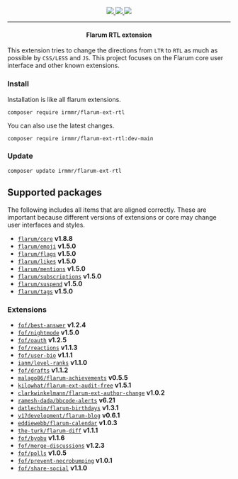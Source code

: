 <p align="center">
    <a href="https://packagist.org/packages/irmmr/flarum-ext-rtl" target="_blank">
        <img src="https://img.shields.io/packagist/v/irmmr/flarum-ext-rtl?style=flat-square">
    </a>
    <a href="https://github.com/flarum/core" target="_blank">
        <img src="https://img.shields.io/badge/flarum%2Fcore-%5Ev1.1.1-blue?style=flat-square">
    </a>
    <img src="https://iili.io/7jvWrb.png">
</p>
<hr>

<center><h4>Flarum RTL extension</h4></center>

This extension tries to change the directions from `LTR` to `RTL` as much as possible by `CSS/LESS` and `JS`.
This project focuses on the Flarum core user interface and other known extensions.

### Install

Installation is like all flarum extensions.

```
composer require irmmr/flarum-ext-rtl
```

You can also use the latest changes.

```
composer require irmmr/flarum-ext-rtl:dev-main
```

### Update

```
composer update irmmr/flarum-ext-rtl
```

## Supported packages

The following includes all items that are aligned correctly. These are important because different versions of extensions or core may change user interfaces and styles.

- [`flarum/core`](https://github.com/flarum/core) **v1.8.8**
- [`flarum/emoji`](https://github.com/flarum/emoji) **v1.5.0**
- [`flarum/flags`](https://github.com/flarum/flags) **v1.5.0**
- [`flarum/likes`](https://github.com/flarum/likes) **v1.5.0**
- [`flarum/mentions`](https://github.com/flarum/mentions) **v1.5.0**
- [`flarum/subscriptions`](https://github.com/flarum/subscriptions) **v1.5.0**
- [`flarum/suspend`](https://github.com/flarum/suspend) **v1.5.0**
- [`flarum/tags`](https://github.com/flarum/tags) **v1.5.0**

### Extensions

- [`fof/best-answer`](https://github.com/FriendsOfFlarum/best-answer) **v1.2.4**
- [`fof/nightmode`](https://github.com/FriendsOfFlarum/nightmode) **v1.5.0**
- [`fof/oauth`](https://github.com/FriendsOfFlarum/oauth) **v1.2.5**
- [`fof/reactions`](https://github.com/FriendsOfFlarum/reactions) **v1.1.3**
- [`fof/user-bio`](https://github.com/FriendsOfFlarum/user-bio) **v1.1.1**
- [`ianm/level-ranks`](https://github.com/imorland/level-ranks) **v1.1.0**
- [`fof/drafts`](https://github.com/FriendsOfFlarum/drafts) **v1.1.2**
- [`malago86/flarum-achievements`](https://github.com/malago86/flarum-achievements) **v0.5.5**
- [`kilowhat/flarum-ext-audit-free`](https://github.com/kilowhat/flarum-ext-audit-free) **v1.5.1**
- [`clarkwinkelmann/flarum-ext-author-change`](https://github.com/clarkwinkelmann/flarum-ext-author-change) **v1.0.2**
- [`ramesh-dada/bbcode-alerts`](https://github.com/ramesh-dada/bbcode-alerts) **v6.21**
- [`datlechin/flarum-birthdays`](https://github.com/datlechin/flarum-birthdays) **v1.3.1**
- [`v17development/flarum-blog`](https://github.com/v17development/flarum-blog) **v0.6.1**
- [`eddiewebb/flarum-calendar`](https://github.com/eddiewebb/flarum-calendar) **v1.0.3**
- [`the-turk/flarum-diff`](https://github.com/the-turk/flarum-diff) **v1.1.1**
- [`fof/byobu`](https://github.com/FriendsOfFlarum/byobu) **v1.1.6**
- [`fof/merge-discussions`](https://github.com/FriendsOfFlarum/merge-discussions) **v1.2.3**
- [`fof/polls`](https://github.com/FriendsOfFlarum/polls) **v1.0.5**
- [`fof/prevent-necrobumping`](https://github.com/FriendsOfFlarum/prevent-necrobumping) **v1.0.1**
- [`fof/share-social`](https://github.com/FriendsOfFlarum/share-social) **v1.1.0**
